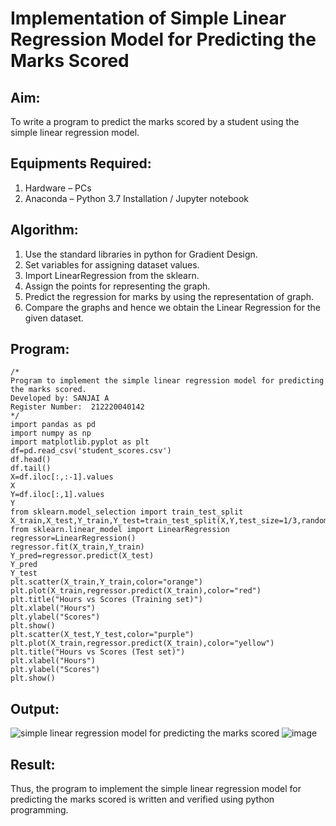 # Implementation of Simple Linear Regression Model for Predicting the Marks Scored

## Aim:
To write a program to predict the marks scored by a student using the simple linear regression model.

## Equipments Required:
1. Hardware – PCs
2. Anaconda – Python 3.7 Installation / Jupyter notebook

## Algorithm:
1. Use the standard libraries in python for Gradient Design.
2. Set variables for assigning dataset values.
3. Import LinearRegression from the sklearn.
4. Assign the points for representing the graph.
5. Predict the regression for marks by using the representation of graph.
6. Compare the graphs and hence we obtain the Linear Regression for the given dataset. 

## Program:
```
/*
Program to implement the simple linear regression model for predicting the marks scored.
Developed by: SANJAI A
Register Number:  212220040142
*/
import pandas as pd
import numpy as np
import matplotlib.pyplot as plt
df=pd.read_csv('student_scores.csv')
df.head()
df.tail()
X=df.iloc[:,:-1].values
X
Y=df.iloc[:,1].values
Y
from sklearn.model_selection import train_test_split
X_train,X_test,Y_train,Y_test=train_test_split(X,Y,test_size=1/3,random_state=0)
from sklearn.linear_model import LinearRegression
regressor=LinearRegression()
regressor.fit(X_train,Y_train)
Y_pred=regressor.predict(X_test)
Y_pred
Y_test
plt.scatter(X_train,Y_train,color="orange")
plt.plot(X_train,regressor.predict(X_train),color="red")
plt.title("Hours vs Scores (Training set)")
plt.xlabel("Hours")
plt.ylabel("Scores")
plt.show()
plt.scatter(X_test,Y_test,color="purple")
plt.plot(X_train,regressor.predict(X_train),color="yellow")
plt.title("Hours vs Scores (Test set)")
plt.xlabel("Hours")
plt.ylabel("Scores")
plt.show()
```
## Output:
![simple linear regression model for predicting the marks scored](https://user-images.githubusercontent.com/95969295/196490458-6be73b1d-d607-498c-8fcb-368ce1b02c67.png)
![image](https://user-images.githubusercontent.com/95969295/196493624-19a2a8de-cb33-4c49-9227-6abe3938cfe2.png)

## Result:
Thus, the program to implement the simple linear regression model for predicting the marks scored is written and verified using python programming.
